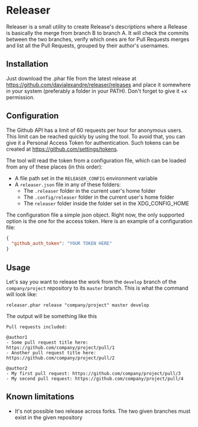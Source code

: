 # Releaser

Releaser is a small utility to create Release's descriptions where a Release is basically the merge from branch B to branch A. It will check the commits between the two branches, verify which ones are for Pull Requests merges and list all the Pull Requests, grouped by their author's usernames.

## Installation

Just download the .phar file from the latest release at https://github.com/davialexandre/releaser/releases and place it somewhere in your system (preferably a folder in your PATH). Don't forget to give it +x permission.

## Configuration

The Github API has a limit of 60 requests per hour for anonymous users. This limit can be reached quickly by using the tool. To avoid that, you can give it a Personal Access Token for authentication. Such tokens can be created at https://github.com/settings/tokens. 

The tool will read the token from a configuration file, which can be loaded from any of these places (in this order):

- A file path set in the `RELEASER_CONFIG` environment variable
- A `releaser.json` file in any of these folders:
  - The `.releaser` folder in the current user's home folder
  - The `.config/releaser` folder in the current user's home folder
  - The `releaser` folder inside the folder set in the XDG_CONFIG_HOME  

The configuration file a simple json object. Right now, the only supported option is the one for the access token. Here is an example of a configuration file:

```json
{
  "github_auth_token": "YOUR TOKEN HERE"
}
```

## Usage

Let's say you want to release the work from the `develop` branch of the `company/project` repository to its `master` branch. This is what the command will look like:

```
releaser.phar release "company/project" master develop
```

The output will be something like this

```
Pull requests included:

@author1
- Some pull request title here: https://github.com/company/project/pull/1
- Another pull request title here: https://github.com/company/project/pull/2

@author2
- My first pull request: https://github.com/company/project/pull/3
- My second pull request: https://github.com/company/project/pull/4
```

## Known limitations

- It's not possible two release across forks. The two given branches must exist in the given repository
